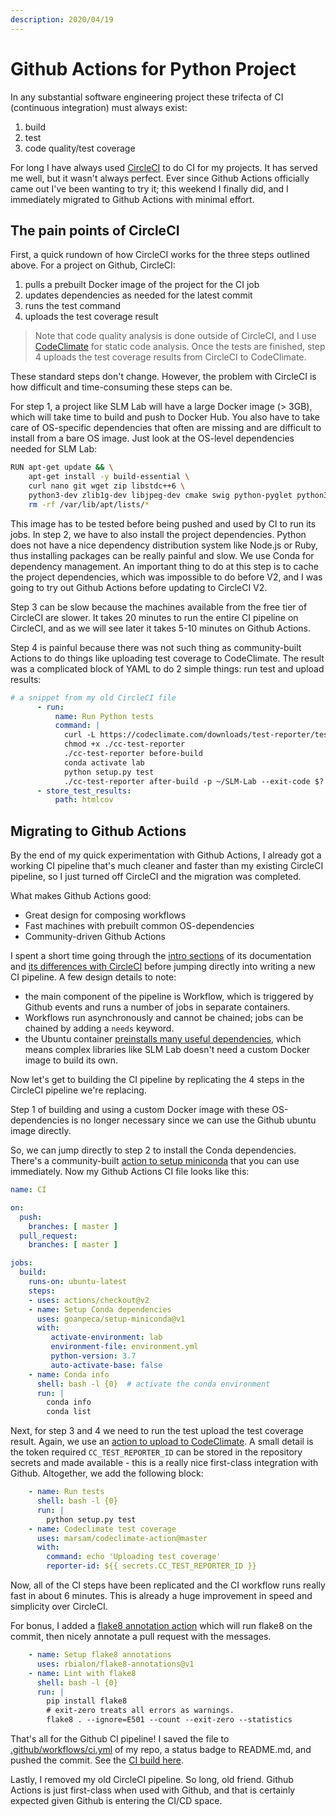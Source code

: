 ```yaml
---
description: 2020/04/19
---
```


# Github Actions for Python Project

In any substantial software engineering project these trifecta of CI \(continuous integration\) must always exist:

1. build
2. test
3. code quality/test coverage

For long I have always used [CircleCI](https://circleci.com/) to do CI for my projects. It has served me well, but it wasn't always perfect. Ever since Github Actions officially came out I've been wanting to try it; this weekend I finally did, and I immediately migrated to Github Actions with minimal effort.

## The pain points of CircleCI

First, a quick rundown of how CircleCI works for the three steps outlined above. For a project on Github, CircleCI:

1. pulls a prebuilt Docker image of the project for the CI job
2. updates dependencies as needed for the latest commit
3. runs the test command
4. uploads the test coverage result

> Note that code quality analysis is done outside of CircleCI, and I use [CodeClimate](https://codeclimate.com/) for static code analysis. Once the tests are finished, step 4 uploads the test coverage results from CircleCI to CodeClimate.

These standard steps don't change. However, the problem with CircleCI is how difficult and time-consuming these steps can be.

For step 1, a project like SLM Lab will have a large Docker image \(&gt; 3GB\), which will take time to build and push to Docker Hub. You also have to take care of OS-specific dependencies that often are missing and are difficult to install from a bare OS image. Just look at the OS-level dependencies needed for SLM Lab:

```bash
RUN apt-get update && \
    apt-get install -y build-essential \
    curl nano git wget zip libstdc++6 \
    python3-dev zlib1g-dev libjpeg-dev cmake swig python-pyglet python3-opengl libboost-all-dev libsdl2-dev libosmesa6-dev patchelf ffmpeg xvfb && \
    rm -rf /var/lib/apt/lists/*
```

This image has to be tested before being pushed and used by CI to run its jobs. In step 2, we have to also install the project dependencies. Python does not have a nice dependency distribution system like Node.js or Ruby, thus installing packages can be really painful and slow. We use Conda for dependency management. An important thing to do at this step is to cache the project dependencies, which was impossible to do before V2, and I was going to try out Github Actions before updating to CircleCI V2.

Step 3 can be slow because the machines available from the free tier of CircleCI are slower. It takes 20 minutes to run the entire CI pipeline on CircleCI, and as we will see later it takes 5-10 minutes on Github Actions.

Step 4 is painful because there was not such thing as community-built Actions to do things like uploading test coverage to CodeClimate. The result was a complicated block of YAML to do 2 simple things: run test and upload results:

```yaml
# a snippet from my old CircleCI file
      - run:	
          name: Run Python tests	
          command: |	
            curl -L https://codeclimate.com/downloads/test-reporter/test-reporter-latest-linux-amd64 > ./cc-test-reporter	
            chmod +x ./cc-test-reporter	
            ./cc-test-reporter before-build	
            conda activate lab	
            python setup.py test	
            ./cc-test-reporter after-build -p ~/SLM-Lab --exit-code $?	
      - store_test_results:	
          path: htmlcov
```

## Migrating to Github Actions

By the end of my quick experimentation with Github Actions, I already got a working CI pipeline that's much cleaner and faster than my existing CircleCI pipeline, so I just turned off CircleCI and the migration was completed.

What makes Github Actions good:

* Great design for composing workflows
* Fast machines with prebuilt common OS-dependencies
* Community-driven Github Actions

I spent a short time going through the [intro sections](https://help.github.com/en/actions) of its documentation and [its differences with CircleCI](https://help.github.com/en/actions/migrating-to-github-actions/migrating-from-circleci-to-github-actions) before jumping directly into writing a new CI pipeline. A few design details to note:

* the main component of the pipeline is Workflow, which is triggered by Github events and runs a number of jobs in separate containers.
* Workflows run asynchronously and cannot be chained; jobs can be chained by adding a `needs` keyword.
* the Ubuntu container [preinstalls many useful dependencies](https://github.com/actions/virtual-environments/blob/master/images/linux/Ubuntu1804-README.md), which means complex libraries like SLM Lab doesn't need a custom Docker image to build its own.

Now let's get to building the CI pipeline by replicating the 4 steps in the CircleCI pipeline we're replacing.

Step 1 of building and using a custom Docker image with these OS-dependencies is no longer necessary since we can use the Github ubuntu image directly.

So, we can jump directly to step 2 to install the Conda dependencies. There's a community-built [action to setup miniconda](https://github.com/goanpeca/setup-miniconda) that you can use immediately. Now my Github Actions CI file looks like this: 

```yaml
name: CI

on:
  push:
    branches: [ master ]
  pull_request:
    branches: [ master ]

jobs:
  build:
    runs-on: ubuntu-latest
    steps:
    - uses: actions/checkout@v2
    - name: Setup Conda dependencies
      uses: goanpeca/setup-miniconda@v1
      with:
         activate-environment: lab
         environment-file: environment.yml
         python-version: 3.7
         auto-activate-base: false
    - name: Conda info
      shell: bash -l {0}  # activate the conda environment
      run: |
        conda info
        conda list
```

Next, for step 3 and 4 we need to run the test upload the test coverage result. Again, we use an [action to upload to CodeClimate](https://github.com/paambaati/codeclimate-action). A small detail is the token required `CC_TEST_REPORTER_ID` can be stored in the repository secrets and made available - this is a really nice first-class integration with Github. Altogether, we add the following block:

```yaml
    - name: Run tests
      shell: bash -l {0}
      run: |
        python setup.py test
    - name: Codeclimate test coverage
      uses: marsam/codeclimate-action@master
      with:
        command: echo 'Uploading test coverage'
        reporter-id: ${{ secrets.CC_TEST_REPORTER_ID }}
```

Now, all of the CI steps have been replicated and the CI workflow runs really fast in about 6 minutes. This is already a huge improvement in speed and simplicity over CircleCI.

For bonus, I added a [flake8 annotation action](https://github.com/rbialon/flake8-annotations) which will run flake8 on the commit, then nicely annotate a pull request with the messages.

```yaml
    - name: Setup flake8 annotations
      uses: rbialon/flake8-annotations@v1
    - name: Lint with flake8
      shell: bash -l {0}
      run: |
        pip install flake8
        # exit-zero treats all errors as warnings.
        flake8 . --ignore=E501 --count --exit-zero --statistics
```

That's all for the Github CI pipeline! I saved the file to [.github/workflows/ci.yml](https://github.com/kengz/SLM-Lab/blob/master/.github/workflows/ci.yml) of my repo, a status badge to README.md, and pushed the commit. See the [CI build here](https://github.com/kengz/SLM-Lab/actions?query=workflow%3ACI).

Lastly, I removed my old CircleCI pipeline. So long, old friend. Github Actions is just first-class when used with Github, and that is certainly expected given Github is entering the CI/CD space.

